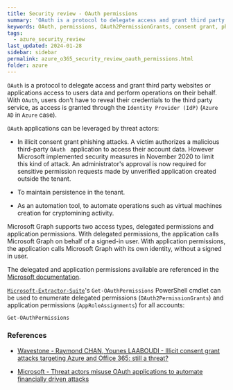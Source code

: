 ```yaml
---
title: Security review - OAuth permissions
summary: 'OAuth is a protocol to delegate access and grant third party websites or applications access to users data and perform operations on their behalf.\n\nOAuth applications can be leveraged by threat actors: in illicit consent grant phishing attacks, to maintain persistence, or to automate operations (such as virtual machines creation for cryptomining activity).'
keywords: OAuth, permissions, OAuth2PermissionGrants, consent grant, phishing, 
tags:
  - azure_security_review
last_updated: 2024-01-28
sidebar: sidebar
permalink: azure_o365_security_review_oauth_permissions.html
folder: azure
---
```


`OAuth` is a protocol to delegate access and grant third party websites or
applications access to users data and perform operations on their behalf. With
`OAuth`, users don't have to reveal their credentials to the third party
service, as access is granted through the `Identity Provider (IdP)`
(`Azure AD` in `Azure` case).

`OAuth` applications can be leveraged by threat actors:

  - In illicit consent grant phishing attacks. A victim authorizes a malicious
    third-party `OAuth ` application to access their account data. However
    Microsoft implemented security measures in November 2020 to limit this kind
    of attack. An administrator's approval is now required for sensitive
    permission requests made by unverified application created outside the
    tenant.

  - To maintain persistence in the tenant.

  - As an automation tool, to automate operations such as virtual machines
    creation for cryptomining activity.

Microsoft Graph supports two access types, delegated permissions and
application permissions. With delegated permissions, the application calls
Microsoft Graph on behalf of a signed-in user. With application permissions,
the application calls Microsoft Graph with its own identity, without a signed
in user.

The delegated and application permissions available are referenced in the
[Microsoft documentation](https://learn.microsoft.com/en-us/graph/permissions-reference).

[`Microsoft-Extractor-Suite`](https://github.com/invictus-ir/Microsoft-Extractor-Suite)'s
`Get-OAuthPermissions` PowerShell cmdlet can be used to enumerate delegated
permissions (`OAuth2PermissionGrants`) and application permissions
(`AppRoleAssignments`) for all accounts:

```bash
Get-OAuthPermissions
```

### References

  - [Wavestone - Raymond CHAN, Younes LAABOUDI - Illicit consent grant attacks targeting Azure and Office 365: still a threat?](https://www.riskinsight-wavestone.com/en/2023/03/illicit-consent-grant-attacks-targeting-azure-and-office-365-still-a-threat/)

  - [Microsoft - Threat actors misuse OAuth applications to automate financially driven attacks](https://www.microsoft.com/en-us/security/blog/2023/12/12/threat-actors-misuse-oauth-applications-to-automate-financially-driven-attacks/)
